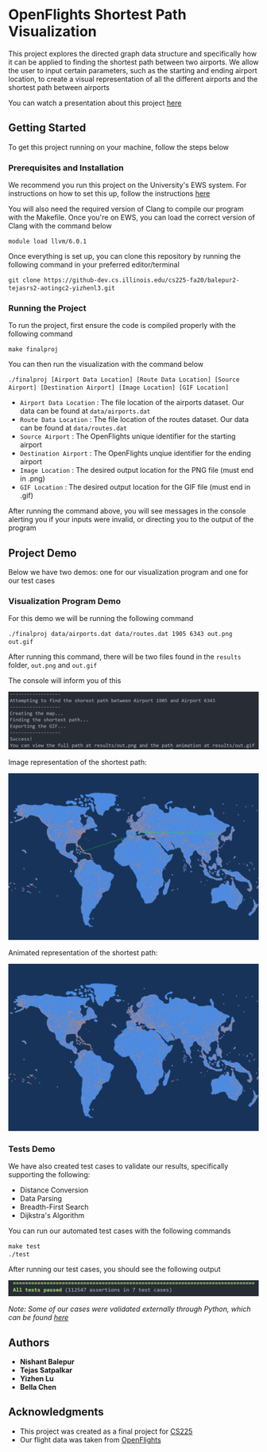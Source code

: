 # OpenFlights Shortest Path Visualization

This project explores the directed graph data structure and specifically how it can be applied to finding the shortest path between two airports. We allow the user to input certain parameters, such as the starting and ending airport location, to create a visual representation of all the different airports and the shortest path between airports

You can watch a presentation about this project [here](https://drive.google.com/file/d/1YRDB0WsCnld8NfuwxD0QlKlhlv9hBuvz/view?usp=sharing)

## Getting Started

To get this project running on your machine, follow the steps below

### Prerequisites and Installation

We recommend you run this project on the University's EWS system. For instructions on how to set this up, follow the instructions [here](https://courses.engr.illinois.edu/cs225/fa2020/resources/own-machine/)

You will also need the required version of Clang to compile our program with the Makefile. Once you're on EWS, you can load the correct version of Clang with the command below

```
module load llvm/6.0.1
```

Once everything is set up, you can clone this repository by running the following command in your preferred editor/terminal

```
git clone https://github-dev.cs.illinois.edu/cs225-fa20/balepur2-tejasrs2-aotingc2-yizhenl3.git
```

### Running the Project

To run the project, first ensure the code is compiled properly with the following command

```
make finalproj
```

You can then run the visualization with the command below

```
./finalproj [Airport Data Location] [Route Data Location] [Source Airport] [Destination Airport] [Image Location] [GIF Location]
```

* `Airport Data Location` : The file location of the airports dataset. Our data can be found at `data/airports.dat`
* `Route Data Location` : The file location of the routes dataset. Our data can be found at `data/routes.dat`
* `Source Airport` : The OpenFlights unique identifier for the starting airport
* `Destination Airport` : The OpenFlights unqiue identifier for the ending airport
* `Image Location` : The desired output location for the PNG file (must end in .png)
* `GIF Location` : The desired output location for the GIF file (must end in .gif)

After running the command above, you will see messages in the console alerting you if your inputs were invalid, or directing you to the output of the program

## Project Demo

Below we have two demos: one for our visualization program and one for our test cases

### Visualization Program Demo

For this demo we will be running the following command

```
./finalproj data/airports.dat data/routes.dat 1905 6343 out.png out.gif
```

After running this command, there will be two files found in the `results` folder, `out.png` and `out.gif`

The console will inform you of this

![Console Output](demo/console.png)

Image representation of the shortest path:

![Path Image](demo/out.png)

Animated representation of the shortest path:

![Path Animation](demo/out.gif)

### Tests Demo

We have also created test cases to validate our results, specifically supporting the following:

* Distance Conversion
* Data Parsing
* Breadth-First Search
* Dijkstra's Algorithm

You can run our automated test cases with the following commands

```
make test
./test
```

After running our test cases, you should see the following output

![Test Cases](demo/tests.png)

*Note: Some of our cases were validated externally through Python, which can be found [here](https://jovian.ai/nishantbalepur/cs225-test)*

## Authors

* **Nishant Balepur**
* **Tejas Satpalkar**
* **Yizhen Lu**
* **Bella Chen**

## Acknowledgments

* This project was created as a final project for [CS225](https://courses.engr.illinois.edu/cs225/fa2020/)
* Our flight data was taken from [OpenFlights](https://openflights.org/data.html)
